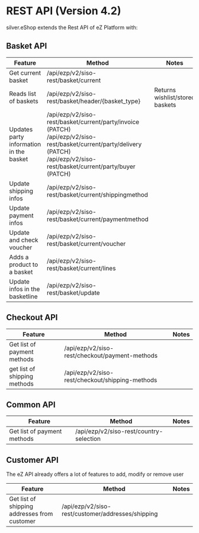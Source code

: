 # REST API (Version 4.2)

silver.eShop extends the Rest API of eZ Platform with:

## Basket API

| Feature | Method | Notes |
| ------- | ------ | ----- |
|Get current basket	|/api/ezp/v2/siso-rest/basket/current||
|Reads list of baskets|	/api/ezp/v2/siso-rest/basket/header/{basket_type}|Returns wishlist/stored baskets|
|Updates party information in the basket|/api/ezp/v2/siso-rest/basket/current/party/invoice (PATCH)</br>/api/ezp/v2/siso-rest/basket/current/party/delivery (PATCH)</br>/api/ezp/v2/siso-rest/basket/current/party/buyer (PATCH)||
|Update shipping infos|	/api/ezp/v2/siso-rest/basket/current/shippingmethod ||
|Update payment infos|	/api/ezp/v2/siso-rest/basket/current/paymentmethod	||
|Update and check voucher|	/api/ezp/v2/siso-rest/basket/current/voucher||
|Adds a product to a basket|	/api/ezp/v2/siso-rest/basket/current/lines||
|Update infos in the basketline	|/api/ezp/v2/siso-rest/basket/update ||

## Checkout API

| Feature | Method | Notes |
| ------- | ------ | ----- |
|Get list of payment methods | /api/ezp/v2/siso-rest/checkout/payment-methods	||
|get list of shipping methods | /api/ezp/v2/siso-rest/checkout/shipping-methods	||

## Common API

| Feature | Method | Notes |
| ------- | ------ | ----- |
|Get list of payment methods | /api/ezp/v2/siso-rest/country-selection ||

## Customer API

The eZ API already offers a lot of features to add, modify or remove user

| Feature | Method | Notes |
| ------- | ------ | ----- |
|Get list of shipping addresses from customer | /api/ezp/v2/siso-rest/customer/addresses/shipping||

